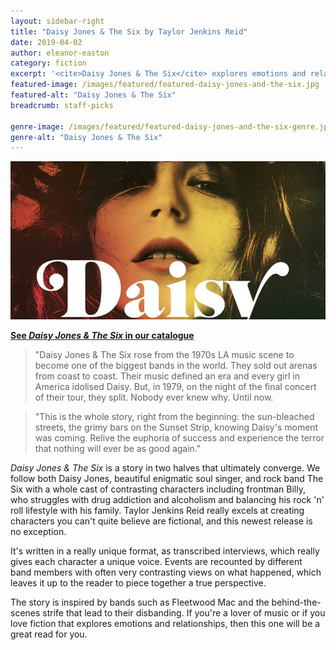 ```yaml
---
layout: sidebar-right
title: "Daisy Jones & The Six by Taylor Jenkins Reid"
date: 2019-04-02
author: eleanor-easton
category: fiction
excerpt: '<cite>Daisy Jones & The Six</cite> explores emotions and relationships using a cast of believable characters.'
featured-image: /images/featured/featured-daisy-jones-and-the-six.jpg
featured-alt: "Daisy Jones & The Six"
breadcrumb: staff-picks

genre-image: /images/featured/featured-daisy-jones-and-the-six-genre.jpg
genre-alt: "Daisy Jones & The Six"
---
```


![Daisy Jones & The Six](/images/featured/featured-daisy-jones-and-the-six.jpg)

**[See <cite>Daisy Jones & The Six</cite> in our catalogue](https://suffolk.spydus.co.uk/cgi-bin/spydus.exe/ENQ/OPAC/BIBENQ?BRN=2528627)**

> "Daisy Jones & The Six rose from the 1970s LA music scene to become one of the biggest bands in the world. They sold out arenas from coast to coast. Their music defined an era and every girl in America idolised Daisy. But, in 1979, on the night of the final concert of their tour, they split. Nobody ever knew why. Until now.

> "This is the whole story, right from the beginning: the sun-bleached streets, the grimy bars on the Sunset Strip, knowing Daisy's moment was coming. Relive the euphoria of success and experience the terror that nothing will ever be as good again."

<cite>Daisy Jones & The Six</cite> is a story in two halves that ultimately converge. We follow both Daisy Jones, beautiful enigmatic soul singer, and rock band The Six with a whole cast of contrasting characters including frontman Billy, who struggles with drug addiction and alcoholism and balancing his rock 'n' roll lifestyle with his family. Taylor Jenkins Reid really excels at creating characters you can't quite believe are fictional, and this newest release is no exception.

It's written in a really unique format, as transcribed interviews, which really gives each character a unique voice. Events are recounted by different band members with often very contrasting views on what happened, which leaves it up to the reader to piece together a true perspective.

The story is inspired by bands such as Fleetwood Mac and the behind-the-scenes strife that lead to their disbanding. If you're a lover of music or if you love fiction that explores emotions and relationships, then this one will be a great read for you.
